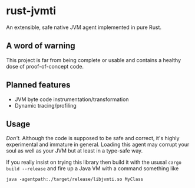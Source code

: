 rust-jvmti
==========

An extensible, safe native JVM agent implemented in pure Rust.

## A word of warning

This project is far from being complete or usable and contains a healthy dose of
proof-of-concept code.

## Planned features

* JVM byte code instrumentation/transformation
* Dynamic tracing/profiling

## Usage

*Don't.* Although the code is supposed to be safe and correct, it's highly experimental
and immature in general. Loading this agent may corrupt your soul as well as your JVM but
at least in a type-safe way.

If you really insist on trying this library then build it with the ususal `cargo build --release` and
fire up a Java VM with a command something like

```java -agentpath:./target/release/libjvmti.so MyClass```
